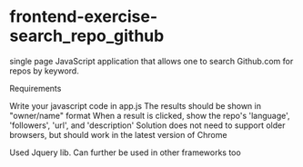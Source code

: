 # frontend-exercise-search_repo_github
single page JavaScript application that allows one to search Github.com for repos by keyword.

Requirements

Write your javascript code in app.js
The results should be shown in "owner/name" format
When a result is clicked, show the repo's 'language', 'followers', 'url', and 'description'
Solution does not need to support older browsers, but should work in the latest version of Chrome

Used Jquery lib.
Can further be used in other frameworks too

